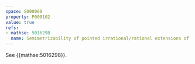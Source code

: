 ```yaml
---
space: S000060
property: P000102
value: true
refs:
- mathse: 5016298
  name: Semimetrizability of pointed irrational/rational extensions of reals
---
```


See {{mathse:5016298}}.